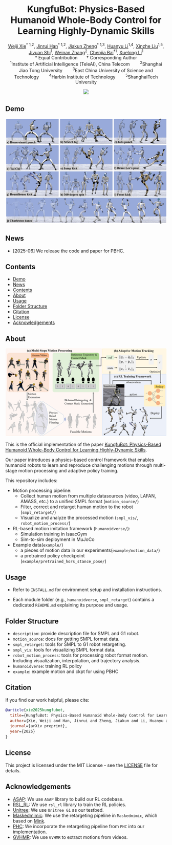 
<br>
<p align="center">
<h1 align="center"><strong>KungfuBot: Physics-Based Humanoid Whole-Body Control for Learning Highly-Dynamic Skills</strong></h1>
  <p align="center">
    <a href="https://shi-soul.github.io/" target="_blank">Weiji Xie</a><sup>* 1,2</sup>,
    <a href="https://scholar.google.com/citations?hl=zh-CN&user=mJ7tn3MAAAAJ" target="_blank">Jinrui Han</a><sup>* 1,2</sup>,
    <a href="#" target="_blank">Jiakun Zheng</a><sup>* 1,3</sup>,
    <a href="https://scholar.google.com/citations?user=XhAo4J0AAAAJ&hl=zh-CN" target="_blank">Huanyu Li</a><sup>1,4</sup>,
    <a href="https://xinzheliu.github.io/" target="_blank">Xinzhe Liu</a><sup>1,5</sup>,
    <a href="https://scholar.google.com/citations?user=aVte5j4AAAAJ" target="_blank">Jiyuan Shi</a><sup>1</sup>,
    <a href="https://wnzhang.net" target="_blank">Weinan Zhang</a><sup>2</sup>,
    <a href="https://baichenjia.github.io/" target="_blank">Chenjia Bai</a><sup>&dagger;1</sup>,
    <a href="https://scholar.google.com.hk/citations?user=ahUibskAAAAJ" target="_blank">Xuelong Li</a><sup>1</sup>
    <br>
    * Equal Contribution  &dagger; Corresponding Author
    <br>
    <sup>1</sup>Institute of Artificial Intelligence (TeleAI), China Telecom  
    <sup>2</sup>Shanghai Jiao Tong University  
    <sup>3</sup>East China University of Science and Technology  
    <sup>4</sup>Harbin Institute of Technology  
    <sup>5</sup>ShanghaiTech University
  </p>
</p>

<div id="top" align="center">

<!-- [![arXiv](https://img.shields.io/badge/arXiv-2502.13013-orange)](https://arxiv.org/abs/2502.13013) -->
[![](https://img.shields.io/badge/Project-%F0%9F%9A%80-pink)](https://kungfu-bot.github.io/)

</div>

## Demo

[![demo](demo.jpg "demo")]()


## News
- \[2025-06\] We release the code and paper for PBHC.

## Contents

- [Demo](#demo)
- [News](#news)
- [Contents](#contents)
- [About](#about)
- [Usage](#usage)
- [Folder Structure](#folder-structure)
- [Citation](#citation)
- [License](#license)
- [Acknowledgements](#acknowledgements)

## About



[![overview](overview.jpg "overview")]()


This is the official implementation of the paper [KungfuBot: Physics-Based Humanoid Whole-Body Control for Learning Highly-Dynamic Skills](https://kungfu-bot.github.io/).


Our paper introduces a physics-based control framework that enables humanoid robots to learn and reproduce challenging motions through multi-stage motion processing and adaptive policy training.

This repository includes:
- Motion processing pipeline:
  - Collect human motion from multiple datasources (video, LAFAN, AMASS, etc.) to a unified SMPL format (`motion_source/`)
  - Filter, correct and retarget human motion to the robot (`smpl_retarget/`)
  - Visualize and analyze the processed motion (`smpl_vis/`, `robot_motion_process/`)
- RL-based motion imitation framework (`humanoidverse/`):
  - Simulation training in IsaacGym
  - Sim-to-sim deployment in MuJoCo
- Example data(`example/`)
  - a pieces of motion data in our experiments(`example/motion_data/`)
  - a pretrained policy checkpoint (`example/pretrained_hors_stance_pose/`)



## Usage

- Refer to `INSTALL.md` for environment setup and installation instructions.

- Each module folder (e.g., `humanoidverse`, `smpl_retarget`) contains a dedicated `README.md` explaining its purpose and usage.

## Folder Structure

- `description`: provide description file for SMPL and G1 robot.
- `motion_source`: docs for getting SMPL format data.
- `smpl_retarget`: tools for SMPL to G1 robot retargeting.
- `smpl_vis`: tools for visualizing SMPL format data.
- `robot_motion_process`: tools for processing robot format motion. Including visualization, interpolation, and trajectory analysis.
- `humanoidverse`: training RL policy
- `example`: example motion and ckpt for using PBHC


## Citation

If you find our work helpful, please cite:

```bibtex
@article{xie2025kungfubot,
  title={KungfuBot: Physics-Based Humanoid Whole-Body Control for Learning Highly-Dynamic Skills},
  author={Xie, Weiji and Han, Jinrui and Zheng, Jiakun and Li, Huanyu and Liu, Xinzhe and Shi, Jiyuan and Zhang, Weinan and Bai, Chenjia and Li, Xuelong},
  journal={arXiv preprint},
  year={2025}
}
```


## License

This project is licensed under the MIT License - see the [LICENSE](LICENSE) file for details.

## Acknowledgements

- [ASAP](https://github.com/LeCAR-Lab/ASAP): We use `ASAP` library to build our RL codebase.
- [RSL_RL](https://github.com/leggedrobotics/rsl_rl): We use `rsl_rl` library to train the RL policies.
- [Unitree](https://www.unitree.com/): We use `Unitree G1` as our testbed.
- [Maskedmimic](https://github.com/NVlabs/ProtoMotions): We use the retargeting pipeline in `Maskedmimic`, which based on [Mink](https://github.com/kevinzakka/mink).
- [PHC](https://github.com/ZhengyiLuo/PHC): We incorporate the retargeting pipeline from `PHC` into our implementation.
- [GVHMR](https://github.com/zju3dv/GVHMR): We use `GVHMR` to extract motions from videos.